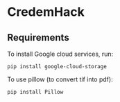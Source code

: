 # CredemHack

## Requirements

To install Google cloud services, run: 
    
    pip install google-cloud-storage

To use pillow (to convert tif into pdf):

    pip install Pillow
    